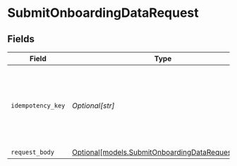 # SubmitOnboardingDataRequest


## Fields

| Field                                                                                            | Type                                                                                             | Required                                                                                         | Description                                                                                      | Example                                                                                          |
| ------------------------------------------------------------------------------------------------ | ------------------------------------------------------------------------------------------------ | ------------------------------------------------------------------------------------------------ | ------------------------------------------------------------------------------------------------ | ------------------------------------------------------------------------------------------------ |
| `idempotency_key`                                                                                | *Optional[str]*                                                                                  | :heavy_minus_sign:                                                                               | A unique key to ensure idempotent requests. This key should be a UUID v4 string.                 | 123e4567-e89b-12d3-a456-426                                                                      |
| `request_body`                                                                                   | [Optional[models.SubmitOnboardingDataRequestBody]](../models/submitonboardingdatarequestbody.md) | :heavy_minus_sign:                                                                               | N/A                                                                                              |                                                                                                  |